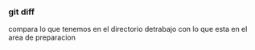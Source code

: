 ### git diff
compara lo que tenemos en el directorio detrabajo con lo  que esta en el area de preparacion
